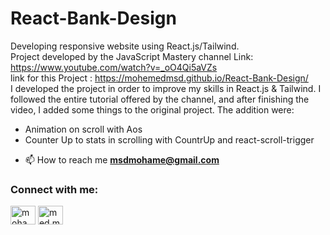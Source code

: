 # React-Bank-Design

Developing responsive website using React.js/Tailwind.<br/>
Project developed by the JavaScript Mastery channel Link: https://www.youtube.com/watch?v=_oO4Qi5aVZs <br/>
link for this Project : https://mohemedmsd.github.io/React-Bank-Design/ <br />
I developed the project in order to improve my skills in React.js & Tailwind. I followed the entire tutorial offered by the channel, and after finishing the video, I added some things to the original project. The addition were:
<ul>
	<li>Animation on scroll with Aos</li>
	<li>Counter Up to stats in scrolling with CountrUp and react-scroll-trigger</li>
</ul>

- 📫 How to reach me **msdmohame@gmail.com**
<h3 align="left">Connect with me:</h3>
<p align="left">
<a href="https://www.linkedin.com/in/mohamed-messoud-69762b250/" target="blank"><img align="center" src="https://raw.githubusercontent.com/rahuldkjain/github-profile-readme-generator/master/src/images/icons/Social/linked-in-alt.svg" alt="mohamed messoud" height="30" width="40" /></a>
<a href="https://instagram.com/med.messoud" target="blank"><img align="center" src="https://raw.githubusercontent.com/rahuldkjain/github-profile-readme-generator/master/src/images/icons/Social/instagram.svg" alt="med.messoud" height="30" width="40" /></a>
</p>
